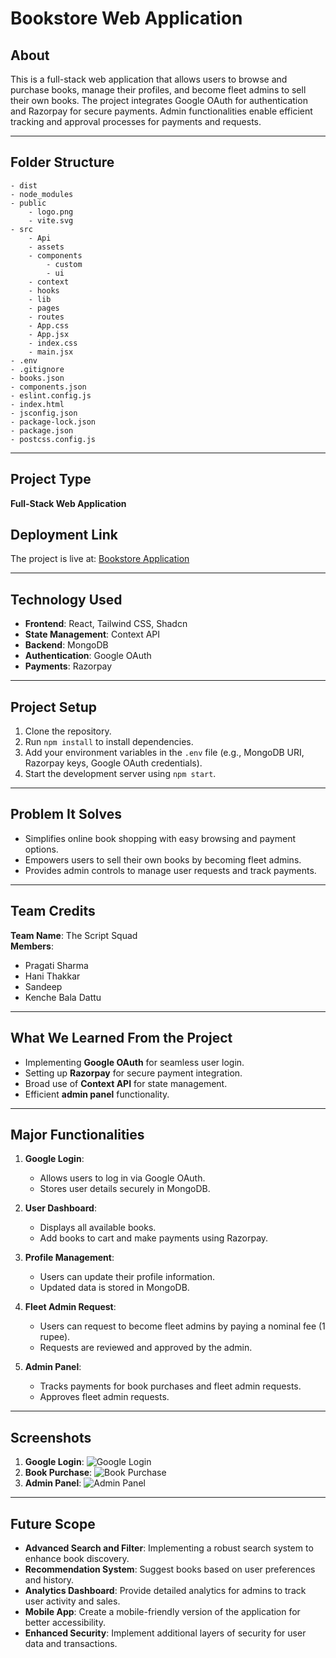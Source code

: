 
# Bookstore Web Application

## About
This is a full-stack web application that allows users to browse and purchase books, manage their profiles, and become fleet admins to sell their own books. The project integrates Google OAuth for authentication and Razorpay for secure payments. Admin functionalities enable efficient tracking and approval processes for payments and requests.

---

## Folder Structure
```
- dist
- node_modules
- public
    - logo.png
    - vite.svg
- src
    - Api
    - assets
    - components
        - custom
        - ui
    - context
    - hooks
    - lib
    - pages
    - routes
    - App.css
    - App.jsx
    - index.css
    - main.jsx
- .env
- .gitignore
- books.json
- components.json
- eslint.config.js
- index.html
- jsconfig.json
- package-lock.json
- package.json
- postcss.config.js
```

---

## Project Type
**Full-Stack Web Application**

## Deployment Link
The project is live at: [Bookstore Application](https://the-script-squad-fe.vercel.app)

---

## Technology Used
- **Frontend**: React, Tailwind CSS, Shadcn
- **State Management**: Context API
- **Backend**: MongoDB
- **Authentication**: Google OAuth
- **Payments**: Razorpay

---

## Project Setup
1. Clone the repository.
2. Run `npm install` to install dependencies.
3. Add your environment variables in the `.env` file (e.g., MongoDB URI, Razorpay keys, Google OAuth credentials).
4. Start the development server using `npm start`.

---

## Problem It Solves
- Simplifies online book shopping with easy browsing and payment options.
- Empowers users to sell their own books by becoming fleet admins.
- Provides admin controls to manage user requests and track payments.

---

## Team Credits
**Team Name**: The Script Squad  
**Members**:
- Pragati Sharma
- Hani Thakkar
- Sandeep
- Kenche Bala Dattu

---

## What We Learned From the Project
- Implementing **Google OAuth** for seamless user login.
- Setting up **Razorpay** for secure payment integration.
- Broad use of **Context API** for state management.
- Efficient **admin panel** functionality.

---

## Major Functionalities
1. **Google Login**:
   - Allows users to log in via Google OAuth.
   - Stores user details securely in MongoDB.

2. **User Dashboard**:
   - Displays all available books.
   - Add books to cart and make payments using Razorpay.

3. **Profile Management**:
   - Users can update their profile information.
   - Updated data is stored in MongoDB.

4. **Fleet Admin Request**:
   - Users can request to become fleet admins by paying a nominal fee (1 rupee).
   - Requests are reviewed and approved by the admin.

5. **Admin Panel**:
   - Tracks payments for book purchases and fleet admin requests.
   - Approves fleet admin requests.

---

## Screenshots
1. **Google Login**: ![Google Login](https://via.placeholder.com/600x400)
2. **Book Purchase**: ![Book Purchase](https://via.placeholder.com/600x400)
3. **Admin Panel**: ![Admin Panel](https://via.placeholder.com/600x400)

---

## Future Scope
- **Advanced Search and Filter**: Implementing a robust search system to enhance book discovery.
- **Recommendation System**: Suggest books based on user preferences and history.
- **Analytics Dashboard**: Provide detailed analytics for admins to track user activity and sales.
- **Mobile App**: Create a mobile-friendly version of the application for better accessibility.
- **Enhanced Security**: Implement additional layers of security for user data and transactions.

